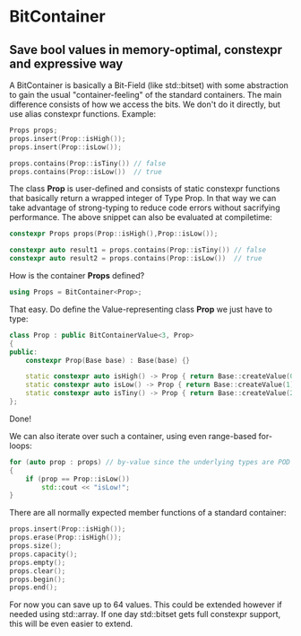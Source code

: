 # BitContainer
## Save bool values in memory-optimal, constexpr and expressive way

A BitContainer is basically a Bit-Field (like std::bitset) with some abstraction to gain the usual "container-feeling" of the standard containers.
The main difference consists of how we access the bits. We don't do it directly, but use alias constexpr functions. Example:
```cpp
Props props;
props.insert(Prop::isHigh());
props.insert(Prop::isLow());

props.contains(Prop::isTiny()) // false
props.contains(Prop::isLow())  // true
```

The class **Prop** is user-defined and consists of static constexpr functions that basically return a wrapped integer of Type Prop. In that way we can take advantage of strong-typing to reduce code errors without sacrifying performance. 
The above snippet can also be evaluated at compiletime:

```cpp
constexpr Props props(Prop::isHigh(),Prop::isLow());

constexpr auto result1 = props.contains(Prop::isTiny()) // false
constexpr auto result2 = props.contains(Prop::isLow())  // true
```

How is the container **Props** defined?
```cpp
using Props = BitContainer<Prop>;
```
That easy. 
Do define the Value-representing class **Prop** we just have to type:
```cpp
class Prop : public BitContainerValue<3, Prop>
{
public:
	constexpr Prop(Base base) : Base(base) {}

	static constexpr auto isHigh() -> Prop { return Base::createValue(0); }
	static constexpr auto isLow() -> Prop { return Base::createValue(1); }
	static constexpr auto isTiny() -> Prop { return Base::createValue(2); }
};
```
Done!

We can also iterate over such a container, using even range-based for-loops:
```cpp
for (auto prop : props) // by-value since the underlying types are POD's
{	
    if (prop == Prop::isLow())
		std::cout << "isLow!";
}
```
There are all normally expected member functions of a standard container:
```cpp
props.insert(Prop::isHigh());
props.erase(Prop::isHigh()); 
props.size();              
props.capacity();         
props.empty();          
props.clear();
props.begin();
props.end();
```
For now you can save up to 64 values. This could be extended however if needed using std::array. If one day std::bitset gets full constexpr support, this will be even easier to extend.

